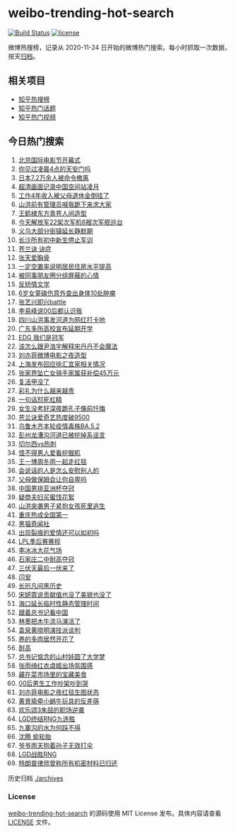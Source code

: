 # weibo-trending-hot-search

[![Build Status](https://github.com/justjavac/weibo-trending-hot-search/workflows/ci/badge.svg?branch=master)](https://github.com/justjavac/weibo-trending-hot-search/actions)
[![license](https://img.shields.io/github/license/justjavac/weibo-trending-hot-search)](https://github.com/justjavac/weibo-trending-hot-search/blob/master/LICENSE)

微博热搜榜，记录从 2020-11-24 日开始的微博热门搜索。每小时抓取一次数据，按天[归档](./archives)。

## 相关项目

- [知乎热搜榜](https://github.com/justjavac/zhihu-trending-top-search)
- [知乎热门话题](https://github.com/justjavac/zhihu-trending-hot-questions)
- [知乎热门视频](https://github.com/justjavac/zhihu-trending-hot-video)

## 今日热门搜索

<!-- BEGIN -->
<!-- 最后更新时间 Mon Aug 15 2022 04:09:40 GMT+0800 (China Standard Time) -->

1. [北京国际电影节开幕式](https://s.weibo.com//weibo?q=%23%E5%8C%97%E4%BA%AC%E5%9B%BD%E9%99%85%E7%94%B5%E5%BD%B1%E8%8A%82%E5%BC%80%E5%B9%95%E5%BC%8F%23&Refer=new_time)
1. [你见过凌晨4点的天安门吗](https://s.weibo.com//weibo?q=%23%E4%BD%A0%E8%A7%81%E8%BF%87%E5%87%8C%E6%99%A84%E7%82%B9%E7%9A%84%E5%A4%A9%E5%AE%89%E9%97%A8%E5%90%97%23&Refer=top)
1. [日本7.2万余人被命令撤离](https://s.weibo.com//weibo?q=%23%E6%97%A5%E6%9C%AC7.2%E4%B8%87%E4%BD%99%E4%BA%BA%E8%A2%AB%E5%91%BD%E4%BB%A4%E6%92%A4%E7%A6%BB%23&Refer=top)
1. [超清画面记录中国空间站凌月](https://s.weibo.com//weibo?q=%23%E8%B6%85%E6%B8%85%E7%94%BB%E9%9D%A2%E8%AE%B0%E5%BD%95%E4%B8%AD%E5%9B%BD%E7%A9%BA%E9%97%B4%E7%AB%99%E5%87%8C%E6%9C%88%23&Refer=top)
1. [工作4年收入被父母退休金倒挂了](https://s.weibo.com//weibo?q=%23%E5%B7%A5%E4%BD%9C4%E5%B9%B4%E6%94%B6%E5%85%A5%E8%A2%AB%E7%88%B6%E6%AF%8D%E9%80%80%E4%BC%91%E9%87%91%E5%80%92%E6%8C%82%E4%BA%86%23&Refer=top)
1. [山洪前有管理员喊我跪下来求大家](https://s.weibo.com//weibo?q=%23%E5%B1%B1%E6%B4%AA%E5%89%8D%E6%9C%89%E7%AE%A1%E7%90%86%E5%91%98%E5%96%8A%E6%88%91%E8%B7%AA%E4%B8%8B%E6%9D%A5%E6%B1%82%E5%A4%A7%E5%AE%B6%23&Refer=top)
1. [王鹤棣东方青苍人间造型](https://s.weibo.com//weibo?q=%23%E7%8E%8B%E9%B9%A4%E6%A3%A3%E4%B8%9C%E6%96%B9%E9%9D%92%E8%8B%8D%E4%BA%BA%E9%97%B4%E9%80%A0%E5%9E%8B%23&Refer=top)
1. [今天解放军22架次军机6艘次军舰巡台](https://s.weibo.com//weibo?q=%23%E4%BB%8A%E5%A4%A9%E8%A7%A3%E6%94%BE%E5%86%9B22%E6%9E%B6%E6%AC%A1%E5%86%9B%E6%9C%BA6%E8%89%98%E6%AC%A1%E5%86%9B%E8%88%B0%E5%B7%A1%E5%8F%B0%23&Refer=top)
1. [义乌大部分街镇延长静默期](https://s.weibo.com//weibo?q=%23%E4%B9%89%E4%B9%8C%E5%A4%A7%E9%83%A8%E5%88%86%E8%A1%97%E9%95%87%E5%BB%B6%E9%95%BF%E9%9D%99%E9%BB%98%E6%9C%9F%23&Refer=top)
1. [长沙所有初中新生停止军训](https://s.weibo.com//weibo?q=%23%E9%95%BF%E6%B2%99%E6%89%80%E6%9C%89%E5%88%9D%E4%B8%AD%E6%96%B0%E7%94%9F%E5%81%9C%E6%AD%A2%E5%86%9B%E8%AE%AD%23&Refer=top)
1. [苍兰诀 诀症](https://s.weibo.com//weibo?q=%E8%8B%8D%E5%85%B0%E8%AF%80%20%E8%AF%80%E7%97%87&Refer=top)
1. [张天爱胸骨](https://s.weibo.com//weibo?q=%23%E5%BC%A0%E5%A4%A9%E7%88%B1%E8%83%B8%E9%AA%A8%23&Refer=top)
1. [一定空置率说明居民住房水平提高](https://s.weibo.com//weibo?q=%23%E4%B8%80%E5%AE%9A%E7%A9%BA%E7%BD%AE%E7%8E%87%E8%AF%B4%E6%98%8E%E5%B1%85%E6%B0%91%E4%BD%8F%E6%88%BF%E6%B0%B4%E5%B9%B3%E6%8F%90%E9%AB%98%23&Refer=top)
1. [被同事朋友圈分组屏蔽的心情](https://s.weibo.com//weibo?q=%23%E8%A2%AB%E5%90%8C%E4%BA%8B%E6%9C%8B%E5%8F%8B%E5%9C%88%E5%88%86%E7%BB%84%E5%B1%8F%E8%94%BD%E7%9A%84%E5%BF%83%E6%83%85%23&Refer=top)
1. [反矫情文学](https://s.weibo.com//weibo?q=%23%E5%8F%8D%E7%9F%AB%E6%83%85%E6%96%87%E5%AD%A6%23&Refer=top)
1. [6岁女童磕伤意外查出身体10处肿瘤](https://s.weibo.com//weibo?q=%236%E5%B2%81%E5%A5%B3%E7%AB%A5%E7%A3%95%E4%BC%A4%E6%84%8F%E5%A4%96%E6%9F%A5%E5%87%BA%E8%BA%AB%E4%BD%9310%E5%A4%84%E8%82%BF%E7%98%A4%23&Refer=top)
1. [张艺兴即兴battle](https://s.weibo.com//weibo?q=%23%E5%BC%A0%E8%89%BA%E5%85%B4%E5%8D%B3%E5%85%B4battle%23&Refer=top)
1. [李易峰说00后都认识我](https://s.weibo.com//weibo?q=%23%E6%9D%8E%E6%98%93%E5%B3%B0%E8%AF%B400%E5%90%8E%E9%83%BD%E8%AE%A4%E8%AF%86%E6%88%91%23&Refer=top)
1. [四川山洪事发河道为网红打卡地](https://s.weibo.com//weibo?q=%23%E5%9B%9B%E5%B7%9D%E5%B1%B1%E6%B4%AA%E4%BA%8B%E5%8F%91%E6%B2%B3%E9%81%93%E4%B8%BA%E7%BD%91%E7%BA%A2%E6%89%93%E5%8D%A1%E5%9C%B0%23&Refer=top)
1. [广东多所高校宣布延期开学](https://s.weibo.com//weibo?q=%23%E5%B9%BF%E4%B8%9C%E5%A4%9A%E6%89%80%E9%AB%98%E6%A0%A1%E5%AE%A3%E5%B8%83%E5%BB%B6%E6%9C%9F%E5%BC%80%E5%AD%A6%23&Refer=top)
1. [EDG 我们是冠军](https://s.weibo.com//weibo?q=EDG%20%E6%88%91%E4%BB%AC%E6%98%AF%E5%86%A0%E5%86%9B&Refer=top)
1. [该怎么跟尹浩宇解释宋丹丹不会魔法](https://s.weibo.com//weibo?q=%23%E8%AF%A5%E6%80%8E%E4%B9%88%E8%B7%9F%E5%B0%B9%E6%B5%A9%E5%AE%87%E8%A7%A3%E9%87%8A%E5%AE%8B%E4%B8%B9%E4%B8%B9%E4%B8%8D%E4%BC%9A%E9%AD%94%E6%B3%95%23&Refer=top)
1. [刘亦菲微博电影之夜造型](https://s.weibo.com//weibo?q=%23%E5%88%98%E4%BA%A6%E8%8F%B2%E5%BE%AE%E5%8D%9A%E7%94%B5%E5%BD%B1%E4%B9%8B%E5%A4%9C%E9%80%A0%E5%9E%8B%23&Refer=top)
1. [上海发布回应徐汇宜家相关情况](https://s.weibo.com//weibo?q=%23%E4%B8%8A%E6%B5%B7%E5%8F%91%E5%B8%83%E5%9B%9E%E5%BA%94%E5%BE%90%E6%B1%87%E5%AE%9C%E5%AE%B6%E7%9B%B8%E5%85%B3%E6%83%85%E5%86%B5%23&Refer=top)
1. [张家界坠亡女骑手家属获补偿45万元](https://s.weibo.com//weibo?q=%23%E5%BC%A0%E5%AE%B6%E7%95%8C%E5%9D%A0%E4%BA%A1%E5%A5%B3%E9%AA%91%E6%89%8B%E5%AE%B6%E5%B1%9E%E8%8E%B7%E8%A1%A5%E5%81%BF45%E4%B8%87%E5%85%83%23&Refer=top)
1. [复活甲没了](https://s.weibo.com//weibo?q=%23%E5%A4%8D%E6%B4%BB%E7%94%B2%E6%B2%A1%E4%BA%86%23&Refer=top)
1. [彩礼为什么越来越贵](https://s.weibo.com//weibo?q=%23%E5%BD%A9%E7%A4%BC%E4%B8%BA%E4%BB%80%E4%B9%88%E8%B6%8A%E6%9D%A5%E8%B6%8A%E8%B4%B5%23&Refer=top)
1. [一句话怼死杠精](https://s.weibo.com//weibo?q=%23%E4%B8%80%E5%8F%A5%E8%AF%9D%E6%80%BC%E6%AD%BB%E6%9D%A0%E7%B2%BE%23&Refer=top)
1. [女生没考好深夜跪孔子像前忏悔](https://s.weibo.com//weibo?q=%23%E5%A5%B3%E7%94%9F%E6%B2%A1%E8%80%83%E5%A5%BD%E6%B7%B1%E5%A4%9C%E8%B7%AA%E5%AD%94%E5%AD%90%E5%83%8F%E5%89%8D%E5%BF%8F%E6%82%94%23&Refer=top)
1. [苍兰诀爱奇艺热度破9500](https://s.weibo.com//weibo?q=%23%E8%8B%8D%E5%85%B0%E8%AF%80%E7%88%B1%E5%A5%87%E8%89%BA%E7%83%AD%E5%BA%A6%E7%A0%B49500%23&Refer=top)
1. [乌鲁木齐本轮疫情毒株BA.5.2](https://s.weibo.com//weibo?q=%23%E4%B9%8C%E9%B2%81%E6%9C%A8%E9%BD%90%E6%9C%AC%E8%BD%AE%E7%96%AB%E6%83%85%E6%AF%92%E6%A0%AABA.5.2%23&Refer=top)
1. [彭州龙漕沟河道已被挖掉系谣言](https://s.weibo.com//weibo?q=%23%E5%BD%AD%E5%B7%9E%E9%BE%99%E6%BC%95%E6%B2%9F%E6%B2%B3%E9%81%93%E5%B7%B2%E8%A2%AB%E6%8C%96%E6%8E%89%E7%B3%BB%E8%B0%A3%E8%A8%80%23&Refer=top)
1. [切尔西vs热刺](https://s.weibo.com//weibo?q=%23%E5%88%87%E5%B0%94%E8%A5%BFvs%E7%83%AD%E5%88%BA%23&Refer=top)
1. [怪不得男人爱看挖掘机](https://s.weibo.com//weibo?q=%23%E6%80%AA%E4%B8%8D%E5%BE%97%E7%94%B7%E4%BA%BA%E7%88%B1%E7%9C%8B%E6%8C%96%E6%8E%98%E6%9C%BA%23&Refer=top)
1. [王一博周冬雨一起走红毯](https://s.weibo.com//weibo?q=%23%E7%8E%8B%E4%B8%80%E5%8D%9A%E5%91%A8%E5%86%AC%E9%9B%A8%E4%B8%80%E8%B5%B7%E8%B5%B0%E7%BA%A2%E6%AF%AF%23&Refer=top)
1. [会说话的人是怎么安慰别人的](https://s.weibo.com//weibo?q=%23%E4%BC%9A%E8%AF%B4%E8%AF%9D%E7%9A%84%E4%BA%BA%E6%98%AF%E6%80%8E%E4%B9%88%E5%AE%89%E6%85%B0%E5%88%AB%E4%BA%BA%E7%9A%84%23&Refer=top)
1. [父母做保姆会让你自卑吗](https://s.weibo.com//weibo?q=%23%E7%88%B6%E6%AF%8D%E5%81%9A%E4%BF%9D%E5%A7%86%E4%BC%9A%E8%AE%A9%E4%BD%A0%E8%87%AA%E5%8D%91%E5%90%97%23&Refer=top)
1. [中国男排亚洲杯夺冠](https://s.weibo.com//weibo?q=%23%E4%B8%AD%E5%9B%BD%E7%94%B7%E6%8E%92%E4%BA%9A%E6%B4%B2%E6%9D%AF%E5%A4%BA%E5%86%A0%23&Refer=top)
1. [疑商夫妇买蜜饯花絮](https://s.weibo.com//weibo?q=%23%E7%96%91%E5%95%86%E5%A4%AB%E5%A6%87%E4%B9%B0%E8%9C%9C%E9%A5%AF%E8%8A%B1%E7%B5%AE%23&Refer=top)
1. [山洪突袭男子紧抱女孩死里逃生](https://s.weibo.com//weibo?q=%23%E5%B1%B1%E6%B4%AA%E7%AA%81%E8%A2%AD%E7%94%B7%E5%AD%90%E7%B4%A7%E6%8A%B1%E5%A5%B3%E5%AD%A9%E6%AD%BB%E9%87%8C%E9%80%83%E7%94%9F%23&Refer=top)
1. [重庆热成全国第一](https://s.weibo.com//weibo?q=%23%E9%87%8D%E5%BA%86%E7%83%AD%E6%88%90%E5%85%A8%E5%9B%BD%E7%AC%AC%E4%B8%80%23&Refer=top)
1. [黑猫奇闻社](https://s.weibo.com//weibo?q=%23%E9%BB%91%E7%8C%AB%E5%A5%87%E9%97%BB%E7%A4%BE%23&Refer=top)
1. [出现裂痕的爱情还可以如初吗](https://s.weibo.com//weibo?q=%23%E5%87%BA%E7%8E%B0%E8%A3%82%E7%97%95%E7%9A%84%E7%88%B1%E6%83%85%E8%BF%98%E5%8F%AF%E4%BB%A5%E5%A6%82%E5%88%9D%E5%90%97%23&Refer=top)
1. [LPL季后赛赛程](https://s.weibo.com//weibo?q=%23LPL%E5%AD%A3%E5%90%8E%E8%B5%9B%E8%B5%9B%E7%A8%8B%23&Refer=top)
1. [李冰冰大花气场](https://s.weibo.com//weibo?q=%23%E6%9D%8E%E5%86%B0%E5%86%B0%E5%A4%A7%E8%8A%B1%E6%B0%94%E5%9C%BA%23&Refer=top)
1. [石家庄二中耐高夺冠](https://s.weibo.com//weibo?q=%23%E7%9F%B3%E5%AE%B6%E5%BA%84%E4%BA%8C%E4%B8%AD%E8%80%90%E9%AB%98%E5%A4%BA%E5%86%A0%23&Refer=top)
1. [三伏天最后一伏来了](https://s.weibo.com//weibo?q=%23%E4%B8%89%E4%BC%8F%E5%A4%A9%E6%9C%80%E5%90%8E%E4%B8%80%E4%BC%8F%E6%9D%A5%E4%BA%86%23&Refer=top)
1. [闫安](https://s.weibo.com//weibo?q=%E9%97%AB%E5%AE%89&Refer=top)
1. [长珩凡间黑历史](https://s.weibo.com//weibo?q=%23%E9%95%BF%E7%8F%A9%E5%87%A1%E9%97%B4%E9%BB%91%E5%8E%86%E5%8F%B2%23&Refer=top)
1. [宋妍霏说贡献值也没了美貌也没了](https://s.weibo.com//weibo?q=%23%E5%AE%8B%E5%A6%8D%E9%9C%8F%E8%AF%B4%E8%B4%A1%E7%8C%AE%E5%80%BC%E4%B9%9F%E6%B2%A1%E4%BA%86%E7%BE%8E%E8%B2%8C%E4%B9%9F%E6%B2%A1%E4%BA%86%23&Refer=top)
1. [海口延长临时性静态管理时间](https://s.weibo.com//weibo?q=%23%E6%B5%B7%E5%8F%A3%E5%BB%B6%E9%95%BF%E4%B8%B4%E6%97%B6%E6%80%A7%E9%9D%99%E6%80%81%E7%AE%A1%E7%90%86%E6%97%B6%E9%97%B4%23&Refer=top)
1. [跟着总书记看中国](https://s.weibo.com//weibo?q=%23%E8%B7%9F%E7%9D%80%E6%80%BB%E4%B9%A6%E8%AE%B0%E7%9C%8B%E4%B8%AD%E5%9B%BD%23&Refer=new_time)
1. [林墨把木牛流马演活了](https://s.weibo.com//weibo?q=%23%E6%9E%97%E5%A2%A8%E6%8A%8A%E6%9C%A8%E7%89%9B%E6%B5%81%E9%A9%AC%E6%BC%94%E6%B4%BB%E4%BA%86%23&Refer=top)
1. [袁泉黄晓明演技派谈判](https://s.weibo.com//weibo?q=%23%E8%A2%81%E6%B3%89%E9%BB%84%E6%99%93%E6%98%8E%E6%BC%94%E6%8A%80%E6%B4%BE%E8%B0%88%E5%88%A4%23&Refer=top)
1. [养的多肉居然开花了](https://s.weibo.com//weibo?q=%23%E5%85%BB%E7%9A%84%E5%A4%9A%E8%82%89%E5%B1%85%E7%84%B6%E5%BC%80%E8%8A%B1%E4%BA%86%23&Refer=top)
1. [耐高](https://s.weibo.com//weibo?q=%E8%80%90%E9%AB%98&Refer=top)
1. [总书记惦念的山村娃圆了大学梦](https://s.weibo.com//weibo?q=%23%E6%80%BB%E4%B9%A6%E8%AE%B0%E6%83%A6%E5%BF%B5%E7%9A%84%E5%B1%B1%E6%9D%91%E5%A8%83%E5%9C%86%E4%BA%86%E5%A4%A7%E5%AD%A6%E6%A2%A6%23&Refer=new_time)
1. [张雨绮红衣虞姬出场氛围感](https://s.weibo.com//weibo?q=%23%E5%BC%A0%E9%9B%A8%E7%BB%AE%E7%BA%A2%E8%A1%A3%E8%99%9E%E5%A7%AC%E5%87%BA%E5%9C%BA%E6%B0%9B%E5%9B%B4%E6%84%9F%23&Refer=top)
1. [藏在菜市场里的宝藏美食](https://s.weibo.com//weibo?q=%E8%97%8F%E5%9C%A8%E8%8F%9C%E5%B8%82%E5%9C%BA%E9%87%8C%E7%9A%84%E5%AE%9D%E8%97%8F%E7%BE%8E%E9%A3%9F&Refer=top)
1. [00后男生工作吵架吵到哭](https://s.weibo.com//weibo?q=%2300%E5%90%8E%E7%94%B7%E7%94%9F%E5%B7%A5%E4%BD%9C%E5%90%B5%E6%9E%B6%E5%90%B5%E5%88%B0%E5%93%AD%23&Refer=top)
1. [刘亦菲电影之夜红毯生图状态](https://s.weibo.com//weibo?q=%23%E5%88%98%E4%BA%A6%E8%8F%B2%E7%94%B5%E5%BD%B1%E4%B9%8B%E5%A4%9C%E7%BA%A2%E6%AF%AF%E7%94%9F%E5%9B%BE%E7%8A%B6%E6%80%81%23&Refer=top)
1. [黄景瑜牵小蜗牛玩具的反差萌](https://s.weibo.com//weibo?q=%23%E9%BB%84%E6%99%AF%E7%91%9C%E7%89%B5%E5%B0%8F%E8%9C%97%E7%89%9B%E7%8E%A9%E5%85%B7%E7%9A%84%E5%8F%8D%E5%B7%AE%E8%90%8C%23&Refer=top)
1. [欢乐颂3朱喆的职场逆袭](https://s.weibo.com//weibo?q=%23%E6%AC%A2%E4%B9%90%E9%A2%823%E6%9C%B1%E5%96%86%E7%9A%84%E8%81%8C%E5%9C%BA%E9%80%86%E8%A2%AD%23&Refer=top)
1. [LGD终结RNG九连胜](https://s.weibo.com//weibo?q=%23LGD%E7%BB%88%E7%BB%93RNG%E4%B9%9D%E8%BF%9E%E8%83%9C%23&Refer=top)
1. [九寨沟的水为何踩不得](https://s.weibo.com//weibo?q=%23%E4%B9%9D%E5%AF%A8%E6%B2%9F%E7%9A%84%E6%B0%B4%E4%B8%BA%E4%BD%95%E8%B8%A9%E4%B8%8D%E5%BE%97%23&Refer=top)
1. [沈腾 偷轮胎](https://s.weibo.com//weibo?q=%23%E6%B2%88%E8%85%BE%20%E5%81%B7%E8%BD%AE%E8%83%8E%23&Refer=top)
1. [爷爷雨天抱着孙子无效打伞](https://s.weibo.com//weibo?q=%23%E7%88%B7%E7%88%B7%E9%9B%A8%E5%A4%A9%E6%8A%B1%E7%9D%80%E5%AD%99%E5%AD%90%E6%97%A0%E6%95%88%E6%89%93%E4%BC%9E%23&Refer=top)
1. [LGD战胜RNG](https://s.weibo.com//weibo?q=%23LGD%E6%88%98%E8%83%9CRNG%23&Refer=top)
1. [特朗普律师曾称所有机密材料已归还](https://s.weibo.com//weibo?q=%23%E7%89%B9%E6%9C%97%E6%99%AE%E5%BE%8B%E5%B8%88%E6%9B%BE%E7%A7%B0%E6%89%80%E6%9C%89%E6%9C%BA%E5%AF%86%E6%9D%90%E6%96%99%E5%B7%B2%E5%BD%92%E8%BF%98%23&Refer=top)

<!-- END -->

历史归档 [./archives](./archives)

### License

[weibo-trending-hot-search](https://github.com/justjavac/weibo-trending-hot-search)
的源码使用 MIT License 发布。具体内容请查看 [LICENSE](./LICENSE) 文件。

